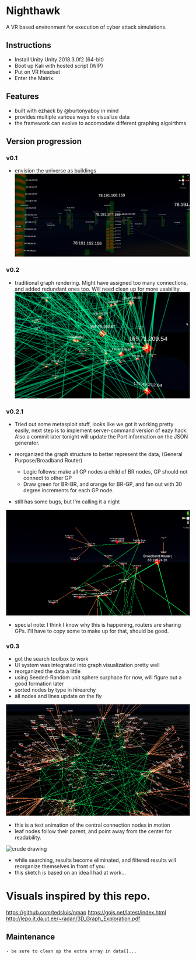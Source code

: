 # Nighthawk
A VR based environment for execution of cyber attack simulations.

## Instructions
- Install Unity Unity 2018.3.0f2 (64-bit)
- Boot up Kali with hosted script (WIP)
- Put on VR Headset
- Enter the Matrix.

## Features
- built with ezhack by @burtonyaboy in mind
- provides multiple various ways to visualize data
- the framework can evolve to accomodate different graphing algoirthms

## Version progression

### v0.1
- envision the universe as buildings
![v 0.1](/images/v.1.png)

### v0.2
-  traditional graph rendering. Might have assigned too many connections, and added redundant ones too. Will need clean up for more usability.
![v 0.2](/images/v.2.png)

### v0.2.1
- Tried out some metasploit stuff, looks like we got it working pretty easily, next step is to implement server-command version of eazy hack. Also a commit later tonight will update the Port information on the JSON generator.

- reorganized the graph structure to better represent the data, (General Purpose/Broadband Router)
	- Logic follows: make all GP nodes a child of BR nodes, GP should not connect to other GP
	- Draw green for BR-BR, and orange for BR-GP, and fan out with 30 degree increments for each GP node.
- still has some bugs, but I'm calling it a night

![V 0.2.1](/images/v.2.1.png)
- special note: I think I know why this is happening, routers are sharing GPs. I'll have to copy some to make up for that, should be good.

### v0.3
- got the search toolbox to work
- UI system was integrated into graph visualization pretty well
- reorganized the data a little
- using Seeded-Random unit sphere surphace for now, will figure out a good formation later
- sorted nodes by type in hirearchy
- all nodes and lines update on the fly

![awesome animation](/images/awesome_animation_1.gif)

- this is a test animation of the central connection nodes in motion
- leaf nodes follow their parent, and point away from the center for readability.

![crude drawing](crude_drawing_of_results.png)
- while searching, results become eliminated, and filtered results will reorganize themselves in front of you
- this sketch is based on an idea I had at work...


# Visuals inspired by this repo.
https://github.com/tedsluis/nmap
https://gojs.net/latest/index.html
http://lepo.it.da.ut.ee/~radan/3D_Graph_Exploration.pdf

## Maintenance
	- be sure to clean up the extra array in data[]...

